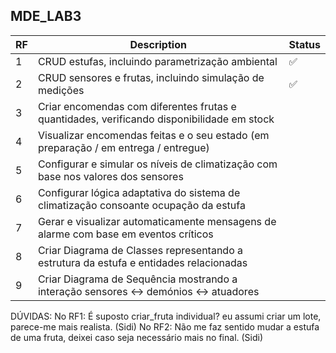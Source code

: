 ## MDE_LAB3

| RF  | Description                                                                                | Status |
| --- | ------------------------------------------------------------------------------------------ | ------ |
| 1   | CRUD estufas, incluindo parametrização ambiental                                           | ✅     |
| 2   | CRUD sensores e frutas, incluindo simulação de medições                                    | ✅     |
| 3   | Criar encomendas com diferentes frutas e quantidades, verificando disponibilidade em stock |        |
| 4   | Visualizar encomendas feitas e o seu estado (em preparação / em entrega / entregue)        |        |
| 5   | Configurar e simular os níveis de climatização com base nos valores dos sensores           |        |
| 6   | Configurar lógica adaptativa do sistema de climatização consoante ocupação da estufa       |        |
| 7   | Gerar e visualizar automaticamente mensagens de alarme com base em eventos críticos        |        |
| 8   | Criar Diagrama de Classes representando a estrutura da estufa e entidades relacionadas     |        |
| 9   | Criar Diagrama de Sequência mostrando a interação sensores ↔ demónios ↔ atuadores          |        |

DÚVIDAS:
No RF1: É suposto criar_fruta individual? eu assumi criar um lote, parece-me mais realista. (Sidi)
No RF2: Não me faz sentido mudar a estufa de uma fruta, deixei caso seja necessário mais no final. (Sidi)
